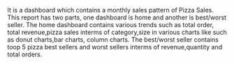 It is  a dashboard which contains a monthly sales pattern of Pizza Sales.
This report has two parts, one dashboard is home and another is best/worst seller.
The home dashboard contains various trends such as total order, total revenue,pizza sales interms of category,size in various charts like such as donut charts,bar charts, column charts.
The best/worst seller contains toop 5 pizza best sellers and worst sellers interms of revenue,quantity and total orders.
